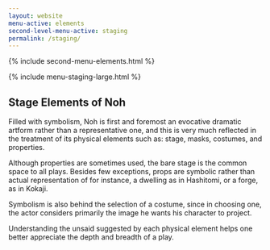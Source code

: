 ```yaml
---
layout: website
menu-active: elements
second-level-menu-active: staging
permalink: /staging/
---
```


{% include second-menu-elements.html %}

<main class="page-content">
  <div class="text-container">
    {% include menu-staging-large.html %}
    <div class="wrapper wrapper--small">
      <h2>Stage Elements of Noh</h2>
      <p>
        Filled with symbolism, Noh is first and foremost an evocative dramatic
        artform rather than a representative one, and this is very much
        reflected in the treatment of its physical elements such as: stage,
        masks, costumes, and properties.
      </p>
      <p>
        Although properties are sometimes used, the bare stage is the common
        space to all plays. Besides few exceptions, props are symbolic rather
        than actual representation of for instance, a dwelling as in Hashitomi,
        or a forge, as in Kokaji.
      </p>
      <p>
        Symbolism is also behind the selection of a costume, since in choosing
        one, the actor considers primarily the image he wants his character to
        project.
      </p>
      <p>
        Understanding the unsaid suggested by each physical element helps one
        better appreciate the depth and breadth of a play.
      </p>
    </div>
  </div>
</main>
